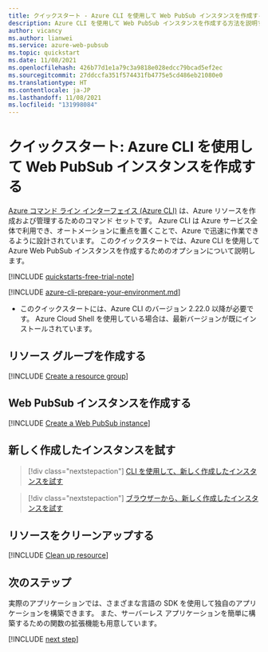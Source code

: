 ```yaml
---
title: クイックスタート - Azure CLI を使用して Web PubSub インスタンスを作成する
description: Azure CLI を使用して Web PubSub インスタンスを作成する方法を説明するクイックスタート
author: vicancy
ms.author: lianwei
ms.service: azure-web-pubsub
ms.topic: quickstart
ms.date: 11/08/2021
ms.openlocfilehash: 426b77d1e1a79c3a9818e028edcc79bcad5ef2ec
ms.sourcegitcommit: 27ddccfa351f574431fb4775e5cd486eb21080e0
ms.translationtype: HT
ms.contentlocale: ja-JP
ms.lasthandoff: 11/08/2021
ms.locfileid: "131998084"
---
```

# <a name="quickstart-create-a-web-pubsub-instance-with-the-azure-cli"></a>クイックスタート: Azure CLI を使用して Web PubSub インスタンスを作成する

[Azure コマンド ライン インターフェイス (Azure CLI)](/cli/azure) は、Azure リソースを作成および管理するためのコマンド セットです。 Azure CLI は Azure サービス全体で利用でき、オートメーションに重点を置くことで、Azure で迅速に作業できるように設計されています。 このクイックスタートでは、Azure CLI を使用して Azure Web PubSub インスタンスを作成するためのオプションについて説明します。

[!INCLUDE [quickstarts-free-trial-note](../../includes/quickstarts-free-trial-note.md)]

[!INCLUDE [azure-cli-prepare-your-environment.md](../../includes/azure-cli-prepare-your-environment.md)]

- このクイックスタートには、Azure CLI のバージョン 2.22.0 以降が必要です。 Azure Cloud Shell を使用している場合は、最新バージョンが既にインストールされています。

## <a name="create-a-resource-group"></a>リソース グループを作成する

[!INCLUDE [Create a resource group](includes/cli-rg-creation.md)]

## <a name="create-a-web-pubsub-instance"></a>Web PubSub インスタンスを作成する

[!INCLUDE [Create a Web PubSub instance](includes/cli-awps-creation.md)]

## <a name="try-the-newly-created-instance"></a>新しく作成したインスタンスを試す

> [!div class="nextstepaction"]
> [CLI を使用して、新しく作成したインスタンスを試す](./quickstart-cli-try.md#play-with-the-instance)

> [!div class="nextstepaction"]
> [ブラウザーから、新しく作成したインスタンスを試す](./quickstart-live-demo.md#try-the-instance-with-an-online-demo)

## <a name="clean-up-resources"></a>リソースをクリーンアップする

[!INCLUDE [Clean up resource](includes/cli-delete-resources.md)]

## <a name="next-steps"></a>次のステップ

実際のアプリケーションでは、さまざまな言語の SDK を使用して独自のアプリケーションを構築できます。 また、サーバーレス アプリケーションを簡単に構築するための関数の拡張機能も用意しています。

[!INCLUDE [next step](includes/include-next-step.md)]
